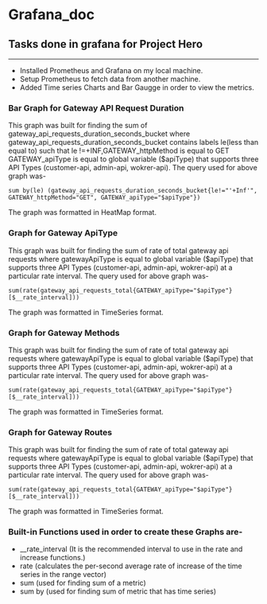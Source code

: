 # Grafana_doc

## Tasks done in grafana for Project Hero
-------------------------------------------------
- Installed Prometheus and Grafana on my local machine.
- Setup Prometheus to fetch data from another machine.
- Added Time series Charts and Bar Gaugge in order to view the metrics.

### Bar Graph for Gateway API Request Duration
This graph was built for finding the sum of gateway_api_requests_duration_seconds_bucket where gateway_api_requests_duration_seconds_bucket contains labels le(less than equal to) such that le !=+INF,GATEWAY_httpMethod is equal to GET GATEWAY_apiType is equal to global variable ($apiType) that supports three API Types (customer-api, admin-api, wokrer-api).
The query used for above graph was-
```
sum by(le) (gateway_api_requests_duration_seconds_bucket{le!="'+Inf'", GATEWAY_httpMethod="GET", GATEWAY_apiType="$apiType"})
```
The graph was formatted in HeatMap format.

### Graph for Gateway ApiType
This graph was built for finding the sum of rate of total gateway api requests  where gatewayApiType is equal to global variable ($apiType) that supports three API Types (customer-api, admin-api, wokrer-api) at a particular rate interval.
The query used for above graph was-
```
sum(rate(gateway_api_requests_total{GATEWAY_apiType="$apiType"}[$__rate_interval]))
```
The graph was formatted in TimeSeries format.

### Graph for Gateway Methods
This graph was built for finding the sum of rate of total gateway api requests where gatewayApiType is equal to global variable ($apiType) that supports three API Types (customer-api, admin-api, wokrer-api) at a particular rate interval.
The query used for above graph was-
```
sum(rate(gateway_api_requests_total{GATEWAY_apiType="$apiType"}[$__rate_interval]))
```
The graph was formatted in TimeSeries format.

### Graph for Gateway Routes
This graph was built for finding the sum of rate of total gateway api requests where gatewayApiType is equal to global variable ($apiType) that supports three API Types (customer-api, admin-api, wokrer-api) at a particular rate interval.
The query used for above graph was-
```
sum(rate(gateway_api_requests_total{GATEWAY_apiType="$apiType"}[$__rate_interval]))
```
The graph was formatted in TimeSeries format.

### Built-in Functions used in order to create these Graphs are-
- __rate_interval (It is the recommended interval to use in the rate and increase functions.)
- rate (calculates the per-second average rate of increase of the time series in the range vector)
- sum (used for finding sum of a metric)
- sum by (used for finding sum of metric that has time series)

